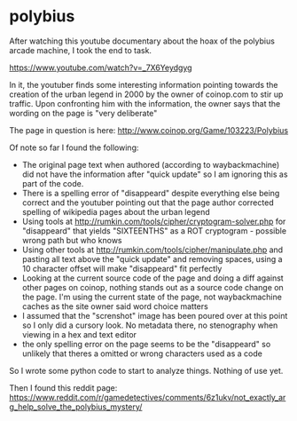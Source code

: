 # polybius
After watching this youtube documentary about the hoax of the polybius arcade machine, I took the end to task.

https://www.youtube.com/watch?v=_7X6Yeydgyg

In it, the youtuber finds some interesting information pointing towards the creation of the urban legend in 2000 by the owner of coinop.com to stir up traffic. Upon confronting him with the information, the owner says that the wording on the page is "very deliberate"

The page in question is here: http://www.coinop.org/Game/103223/Polybius

Of note so far I found the following:

* The original page text when authored (according to waybackmachine) did not have the information after "quick update" so I am ignoring this as part of the code. 
* There is a spelling error of "disappeard" despite everything else being correct and the youtuber pointing out that the page author corrected spelling of wikipedia pages about the urban legend
* Using tools at http://rumkin.com/tools/cipher/cryptogram-solver.php for "disappeard" that yields "SIXTEENTHS" as a ROT cryptogram - possible wrong path but who knows
* Using other tools at http://rumkin.com/tools/cipher/manipulate.php and pasting all text above the "quick update" and removing spaces, using a 10 character offset will make "disappeard" fit perfectly
* Looking at the current source code of the page and doing a diff against other pages on coinop, nothing stands out as a source code change on the page. I'm using the current state of the page, not waybackmachine caches as the site owner said word choice matters
* I assumed that the "screnshot" image has been poured over at this point so I only did a cursory look. No metadata there, no stenography when viewing in a hex and text editor
* the only spelling error on the page seems to be the "disappeard" so unlikely that theres a omitted or wrong characters used as a code

So I wrote some python code to start to analyze things. Nothing of use yet.

Then I found this reddit page: https://www.reddit.com/r/gamedetectives/comments/6z1ukv/not_exactly_arg_help_solve_the_polybius_mystery/
